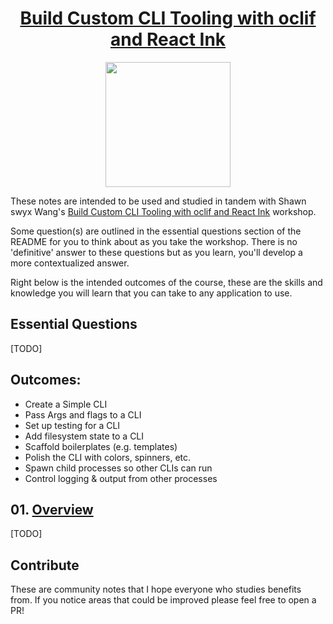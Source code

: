 <h1 align="center"><a href="https://egghead.io/courses/build-custom-cli-tooling-with-oclif-and-react-ink">Build Custom CLI Tooling with oclif and React Ink</a></h1>

<p align="center"><img src="https://d2eip9sf3oo6c2.cloudfront.net/tags/images/000/000/026/thumb/react.png" width="200"></p>

These notes are intended to be used and studied in tandem with Shawn swyx Wang's [Build Custom CLI Tooling with oclif and React Ink](https://egghead.io/courses/build-custom-cli-tooling-with-oclif-and-react-ink) workshop.

Some question(s) are outlined in the essential questions section of the README for you to think about as you take the workshop. There is no 'definitive' answer to these questions but as you learn, you'll develop a more contextualized answer.

Right below is the intended outcomes of the course, these are the skills and knowledge you will learn that you can take to any application to use.

## Essential Questions

[TODO]

## Outcomes:
- Create a Simple CLI
- Pass Args and flags to a CLI
- Set up testing for a CLI
- Add filesystem state to a CLI
- Scaffold boilerplates (e.g. templates)
- Polish the CLI with colors, spinners, etc.
- Spawn child processes so other CLIs can run
- Control logging & output from other processes

## 01. [Overview](https://egghead.io/courses/build-custom-cli-tooling-with-oclif-and-react-ink)

[TODO]



## Contribute
These are community notes that I hope everyone who studies benefits from. If you notice areas that could be improved please feel free to open a PR!
